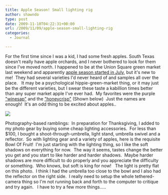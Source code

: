 ```yaml
---
title: Apple Season! Small lighting rig
author: shawndo
type: post
date: 2009-11-10T04:22:31+00:00
url: /2009/11/09/apple-season-small-lighting-rig
categories:
  - Journal

---
```

For the first time since I was a kid, I had some fresh apples. South Texas doesn't really have apple orchards, and I never bothered to look for them since I've moved north. I happened to be at the Union Square green market last weekend and apparently [apple season started in July][1], but it's new to me!  They had several varieties I'd never heard of and samples all over the place.   It may be a psychological hippie-green-market thing, or it may just be the different varieties, but I swear these taste a kabillion times better than any super market apple I've ever had.  My favorites were the purple ["winesap"][2] and the ["honeycrisp"][3] (Shown below)  Just the names are enough!  It's an odd thing to be excited about apples..

![](/images/2009/11/AppleSeason.jpg)

Photography-based ramblings:  In preparation for Thanksgiving, I added to my photo gear by buying some cheap lighting accessories.  For less than $100, I bought a shoot-through-umbrella, light stand, umbrella swivel and a reflector.  So with lighting gear and a variety of apples, here is the requisite Bowl Of Fruit!  I'm just starting with the lighting thing, so I like the soft shadows on everything for now.  The way it seems, tastes change the better you get and you start to like harder and harder shadows.  Maybe harder shadows are more difficult to do properly and you appreciate the difficulty or something.  Who knows, but soft is king for now!   The light is pretty flat on this photo.  I think I had the umbrella too close to the bowl and I also had the reflector on the right side.  I really need to setup the whole tethered-camera thing so I'm not running back and forth to the computer to critique and try again.   I have to try a few more things.....

 [1]: https://www.grownyc.org/greenmarket/whatsavailable
 [2]: http://en.wikipedia.org/wiki/Stayman_Winesap
 [3]: http://en.wikipedia.org/wiki/Honeycrisp